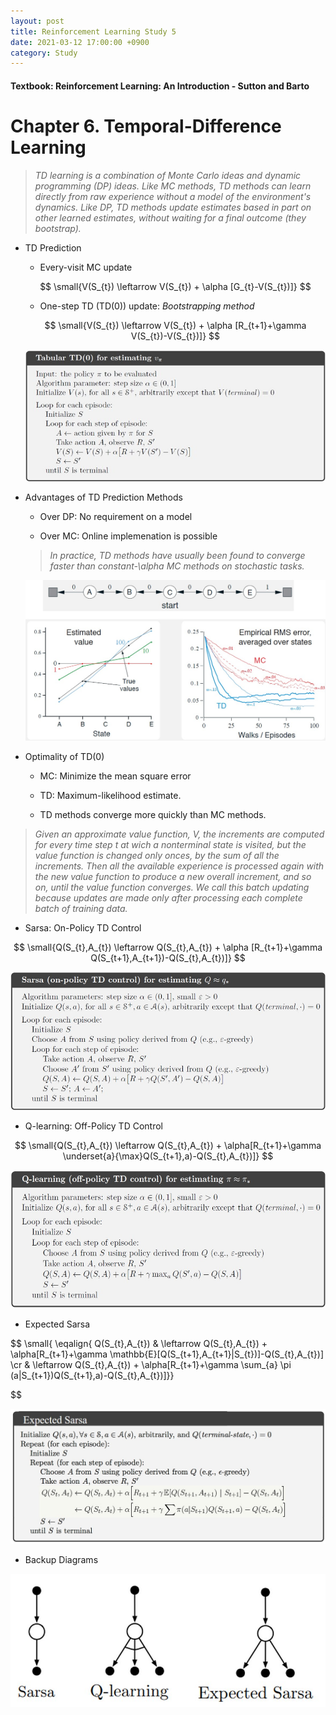 ```yaml
---
layout: post
title: Reinforcement Learning Study 5
date: 2021-03-12 17:00:00 +0900
category: Study 
---
```

#### Textbook: Reinforcement Learning: An Introduction - Sutton and Barto

# Chapter 6. Temporal-Difference Learning
> _TD learning is a combination of Monte Carlo ideas and dynamic programming (DP) ideas. Like MC methods, TD methods can learn directly from raw experience without a model of the environment's dynamics. Like DP, TD methods update estimates based in part on other learned estimates, without waiting for a final outcome (they bootstrap)._

+ TD Prediction
	
	+ Every-visit MC update

	$$ \small{V(S_{t}) \leftarrow V(S_{t}) + \alpha [G_{t}-V(S_{t})]} $$	
	
	+ One-step TD (TD(0)) update: _Bootstrapping method_

	$$ \small{V(S_{t}) \leftarrow V(S_{t}) + \alpha [R_{t+1}+\gamma V(S_{t})-V(S_{t})]} $$	
	
	![](/Figs/RL_Sutton/Ch6/TD0.jpg)

+ Advantages of TD Prediction Methods

	+ Over DP: No requirement on a model

	+ Over MC: Online implemenation is possible 

	> _In practice, TD methods have usually been found to converge faster than constant-\alpha MC methods on stochastic tasks._

	![](/Figs/RL_Sutton/Ch6/RandomWalk.jpg)

+ Optimality of TD(0)

	+ MC: Minimize the mean square error

	+ TD: Maximum-likelihood estimate.

	+ TD methods converge more quickly than MC methods. 

> _Given an approximate value function, V, the increments are computed for every time step t at wich a nonterminal state is visited, but the value function is changed only onces, by the sum of all the increments. Then all the available experience is processed again with the new value function to produce a new overall increment, and so on, until the value function converges. We call this batch updating because updates are made only after processing each complete batch of training data._


+ Sarsa: On-Policy TD Control

$$ \small{Q(S_{t},A_{t}) \leftarrow Q(S_{t},A_{t}) + \alpha [R_{t+1}+\gamma Q(S_{t+1},A_{t+1})-Q(S_{t},A_{t})]} $$	

![](/Figs/RL_Sutton/Ch6/Sarsa.jpg)

+ Q-learning: Off-Policy TD Control

$$ \small{Q(S_{t},A_{t}) \leftarrow Q(S_{t},A_{t}) + \alpha[R_{t+1}+\gamma \underset{a}{\max}Q(S_{t+1},a)-Q(S_{t},A_{t})]} $$	

![](/Figs/RL_Sutton/Ch6/Qlearn.jpg)

+ Expected Sarsa

$$ \small{
\eqalign{
Q(S_{t},A_{t}) & \leftarrow Q(S_{t},A_{t}) + \alpha[R_{t+1}+\gamma \mathbb{E}[Q(S_{t+1},A_{t+1}|S_{t})]-Q(S_{t},A_{t})] \cr
	    & \leftarrow Q(S_{t},A_{t}) + \alpha[R_{t+1}+\gamma \sum_{a} \pi (a|S_{t+1})Q(S_{t+1},a)-Q(S_{t},A_{t})]}}

$$	

![](/Figs/RL_Sutton/Ch6/ExSarsa.jpg)

+ Backup Diagrams

![](/Figs/RL_Sutton/Ch6/Backup.jpg)

